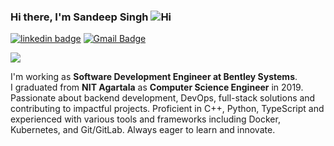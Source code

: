    ### Hi there, I'm Sandeep Singh ![Hi](https://user-images.githubusercontent.com/33487986/173641674-01e08813-6a7c-4334-9378-aec4cc286bc6.gif)

[![linkedin badge](https://img.shields.io/badge/sandeepsingh-30302f?style=flat&logo=linkedin)](https://www.linkedin.com/in/sandeep-kumar-singh-436906121/)
[![Gmail Badge](https://img.shields.io/badge/sandeepsingh.nita@gmail.com-30302f?style=flat&logo=Gmail&logoColor=red)](mailto:sandeepsingh.nita@gmail.com)

<img src="https://komarev.com/ghpvc/?username=spyboy01&style=plastic" />


I'm working as **Software Development Engineer at Bentley Systems**. <br>
I graduated from **NIT Agartala** as **Computer Science Engineer** in 2019.
Passionate about backend development, DevOps, full-stack solutions and contributing to impactful projects. Proficient in C++, Python, TypeScript and experienced with various tools and frameworks including Docker, Kubernetes, and Git/GitLab. Always eager to learn and innovate.
<be>
 


<!--
**spyboy01/spyboy01** is a ✨ _special_ ✨ repository because its `README.md` (this file) appears on your GitHub profile.


- 🔭 I’m currently working on ...
- 🌱 I’m currently learning ...
- 👯 I’m looking to collaborate on ...
- 🤔 I’m looking for help with ...
- 💬 Ask me about ...
- 📫 How to reach me: ...
- 😄 Pronouns: ...
- ⚡ Fun fact: ...
-->
